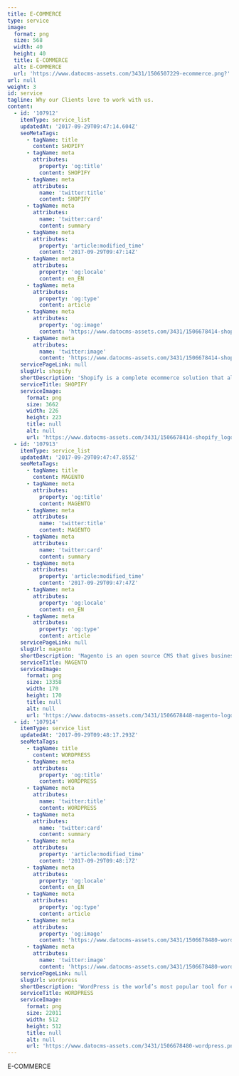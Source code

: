 ```yaml
---
title: E-COMMERCE
type: service
image:
  format: png
  size: 568
  width: 40
  height: 40
  title: E-COMMERCE
  alt: E-COMMERCE
  url: 'https://www.datocms-assets.com/3431/1506507229-ecommerce.png?'
url: null
weight: 3
id: service
tagline: Why our Clients love to work with us.
content:
  - id: '107912'
    itemType: service_list
    updatedAt: '2017-09-29T09:47:14.604Z'
    seoMetaTags:
      - tagName: title
        content: SHOPIFY
      - tagName: meta
        attributes:
          property: 'og:title'
          content: SHOPIFY
      - tagName: meta
        attributes:
          name: 'twitter:title'
          content: SHOPIFY
      - tagName: meta
        attributes:
          name: 'twitter:card'
          content: summary
      - tagName: meta
        attributes:
          property: 'article:modified_time'
          content: '2017-09-29T09:47:14Z'
      - tagName: meta
        attributes:
          property: 'og:locale'
          content: en_EN
      - tagName: meta
        attributes:
          property: 'og:type'
          content: article
      - tagName: meta
        attributes:
          property: 'og:image'
          content: 'https://www.datocms-assets.com/3431/1506678414-shopify_logo.png?'
      - tagName: meta
        attributes:
          name: 'twitter:image'
          content: 'https://www.datocms-assets.com/3431/1506678414-shopify_logo.png?'
    servicePageLink: null
    slugUrl: shopify
    shortDescription: 'Shopify is a complete ecommerce solution that allows you to set up an online store to sell your goods. It lets you organize your products, customize your storefront, accept credit card payments, track and respond to orders - all with a few clicks of the mouse.'
    serviceTitle: SHOPIFY
    serviceImage:
      format: png
      size: 3662
      width: 226
      height: 223
      title: null
      alt: null
      url: 'https://www.datocms-assets.com/3431/1506678414-shopify_logo.png?'
  - id: '107913'
    itemType: service_list
    updatedAt: '2017-09-29T09:47:47.855Z'
    seoMetaTags:
      - tagName: title
        content: MAGENTO
      - tagName: meta
        attributes:
          property: 'og:title'
          content: MAGENTO
      - tagName: meta
        attributes:
          name: 'twitter:title'
          content: MAGENTO
      - tagName: meta
        attributes:
          name: 'twitter:card'
          content: summary
      - tagName: meta
        attributes:
          property: 'article:modified_time'
          content: '2017-09-29T09:47:47Z'
      - tagName: meta
        attributes:
          property: 'og:locale'
          content: en_EN
      - tagName: meta
        attributes:
          property: 'og:type'
          content: article
    servicePageLink: null
    slugUrl: magento
    shortDescription: 'Magento is an open source CMS that gives business owners an opportunity to expand their business operations in the digital e-commerce world. It''s a powerful system, flexible, scalable and easy to customize. Magento has a good security system.'
    serviceTitle: MAGENTO
    serviceImage:
      format: png
      size: 13358
      width: 170
      height: 170
      title: null
      alt: null
      url: 'https://www.datocms-assets.com/3431/1506678448-magento-logo.png?'
  - id: '107914'
    itemType: service_list
    updatedAt: '2017-09-29T09:48:17.293Z'
    seoMetaTags:
      - tagName: title
        content: WORDPRESS
      - tagName: meta
        attributes:
          property: 'og:title'
          content: WORDPRESS
      - tagName: meta
        attributes:
          name: 'twitter:title'
          content: WORDPRESS
      - tagName: meta
        attributes:
          name: 'twitter:card'
          content: summary
      - tagName: meta
        attributes:
          property: 'article:modified_time'
          content: '2017-09-29T09:48:17Z'
      - tagName: meta
        attributes:
          property: 'og:locale'
          content: en_EN
      - tagName: meta
        attributes:
          property: 'og:type'
          content: article
      - tagName: meta
        attributes:
          property: 'og:image'
          content: 'https://www.datocms-assets.com/3431/1506678480-wordpress.png?'
      - tagName: meta
        attributes:
          name: 'twitter:image'
          content: 'https://www.datocms-assets.com/3431/1506678480-wordpress.png?'
    servicePageLink: null
    slugUrl: wordpress
    shortDescription: 'WordPress is the world’s most popular tool for creating websites. WordPress is capable of creating any style of website, from a simple blog to a full-featured business website. You can even use WordPress to create an online store (using WooCommerce plugin).'
    serviceTitle: WORDPRESS
    serviceImage:
      format: png
      size: 22011
      width: 512
      height: 512
      title: null
      alt: null
      url: 'https://www.datocms-assets.com/3431/1506678480-wordpress.png?'
---
```


E-COMMERCE